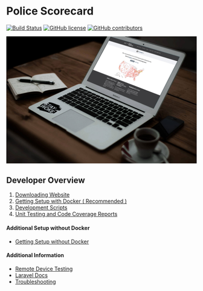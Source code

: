 Police Scorecard
===

[![Build Status](https://circleci.com/gh/campaignzero/police-scorecard/tree/master.svg?style=shield)](https://circleci.com/gh/campaignzero/police-scorecard/tree/master) [![GitHub license](https://img.shields.io/badge/license-MIT-blue.svg?style=flat)](https://raw.githubusercontent.com/campaignzero/police-scorecard/master/LICENSE)  [![GitHub contributors](https://img.shields.io/github/contributors/campaignzero/police-scorecard.svg)](https://github.com/campaignzero/police-scorecard/graphs/contributors)

![Website Image](docs/img/website.jpg "Website Image")


Developer Overview
---

1. [Downloading Website](docs/downloading-website.md)
2. [Getting Setup with Docker ( Recommended )](docs/getting-setup-with-docker.md)
3. [Development Scripts](docs/development-scripts.md)
4. [Unit Testing and Code Coverage Reports](docs/unit-testing-and-code-coverage-reports.md)

#### Additional Setup without Docker

* [Getting Setup without Docker](docs/getting-setup-without-docker.md)

#### Additional Information

* [Remote Device Testing](docs/device-testing.md)
* [Laravel Docs](https://laravel.com/docs/7.x)
* [Troubleshooting](docs/troubleshooting.md)
